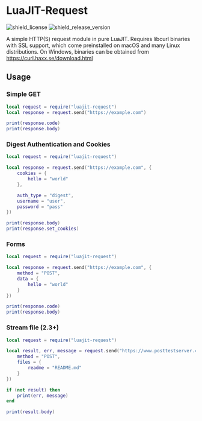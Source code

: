 # LuaJIT-Request
![shield_license]
![shield_release_version]

A simple HTTP(S) request module in pure LuaJIT. Requires libcurl binaries with SSL support, which come preinstalled on macOS and many Linux distributions. On Windows, binaries can be obtained from https://curl.haxx.se/download.html

## Usage

### Simple GET
```lua
local request = require("luajit-request")
local response = request.send("https://example.com")

print(response.code)
print(response.body)
```

### Digest Authentication and Cookies
```lua
local request = require("luajit-request")

local response = request.send("https://example.com", {
	cookies = {
		hello = "world"
	},

	auth_type = "digest",
	username = "user",
	password = "pass"
})

print(response.body)
print(response.set_cookies)
```

### Forms
```lua
local request = require("luajit-request")

local response = request.send("https://example.com", {
	method = "POST",
	data = {
		hello = "world"
	}
})

print(response.code)
print(response.body)
```

### Stream file (2.3+)
```lua
local request = require("luajit-request")

local result, err, message = request.send("https://www.posttestserver.com/post.php", {
	method = "POST",
	files = {
		readme = "README.md"
	}
})

if (not result) then
	print(err, message)
end

print(result.body)
```

[shield_license]: https://img.shields.io/badge/license-zlib/libpng-333333.svg?style=flat-square
[shield_release_version]: https://img.shields.io/badge/release-2.4.0-brightgreen.svg?style=flat-square
